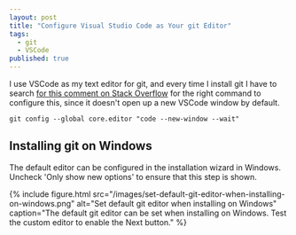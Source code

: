 ```yaml
---
layout: post
title: "Configure Visual Studio Code as Your git Editor"
tags:
  - git
  - VSCode
published: true
---
```


I use VSCode as my text editor for git, and every time I install git I have to search [for this comment on Stack Overflow](https://stackoverflow.com/questions/30024353/how-to-use-visual-studio-code-as-default-editor-for-git#comment-610442117) for the right command to configure this, since it doesn't open up a new VSCode window by default.

```shell
git config --global core.editor "code --new-window --wait"
```

## Installing git on Windows

The default editor can be configured in the installation wizard in Windows. Uncheck 'Only show new options' to ensure that this step is shown.

{% include figure.html
  src="/images/set-default-git-editor-when-installing-on-windows.png"
  alt="Set default git editor when installing on Windows"
  caption="The default git editor can be set when installing on Windows. Test the custom editor to enable the Next button."
%}
